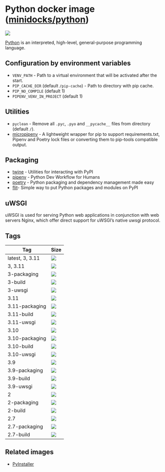 Python docker image ([minidocks/python](https://hub.docker.com/r/minidocks/python))
===================================================================================

![](https://upload.wikimedia.org/wikipedia/commons/thumb/f/f8/Python_logo_and_wordmark.svg/320px-Python_logo_and_wordmark.svg.png)

[Python](https://www.python.org/) is an interpreted, high-level, general-purpose
programming language.

Configuration by environment variables
--------------------------------------

-   `VENV_PATH` - Path to a virtual environment that will be activated after the
    start.
-   `PIP_CACHE_DIR` (default `/pip-cache`) - Path to directory with pip cache.
-   `PIP_NO_COMPILE` (default 1)
-   `PIPENV_VENV_IN_PROJECT` (default 1)

Utilities
---------

-   `pyclean` - Remove all `.pyc`, `.pyo` and `__pycache__` files from directory
    (default `/`).
-   [micropipenv](https://pypi.org/project/micropipenv/) - A lightweight wrapper
    for pip to support requirements.txt, Pipenv and Poetry lock files or
    converting them to pip-tools compatible output.

Packaging
---------

-   [twine](https://github.com/pypa/twine) - Utilities for interacting with PyPI
-   [pipenv](https://pipenv.pypa.io) - Python Dev Workflow for Humans
-   [poetry](https://python-poetry.org/) - Python packaging and dependency
    management made easy
-   [flit](https://flit.readthedocs.io)- Simple way to put Python packages and
    modules on PyPI

uWSGI
-----

uWSGI is used for serving Python web applications in conjunction with web
servers Nginx, which offer direct support for uWSGI’s native uwsgi protocol.

Tags
----

| Tag             | Size                                                                                                                   |
|-----------------|------------------------------------------------------------------------------------------------------------------------|
| latest, 3, 3.11 | ![](https://img.shields.io/docker/image-size/minidocks/python/latest?style=flat-square&logo=docker&label=size)         |
| 3, 3.11         | ![](https://img.shields.io/docker/image-size/minidocks/python/3?style=flat-square&logo=docker&label=size)              |
| 3-packaging     | ![](https://img.shields.io/docker/image-size/minidocks/python/3-packaging?style=flat-square&logo=docker&label=size)    |
| 3-build         | ![](https://img.shields.io/docker/image-size/minidocks/python/3-build?style=flat-square&logo=docker&label=size)        |
| 3-uwsgi         | ![](https://img.shields.io/docker/image-size/minidocks/python/3-uwsgi?style=flat-square&logo=docker&label=size)        |
| 3.11            | ![](https://img.shields.io/docker/image-size/minidocks/python/3.11?style=flat-square&logo=docker&label=size)           |
| 3.11-packaging  | ![](https://img.shields.io/docker/image-size/minidocks/python/3.11-packaging?style=flat-square&logo=docker&label=size) |
| 3.11-build      | ![](https://img.shields.io/docker/image-size/minidocks/python/3.11-build?style=flat-square&logo=docker&label=size)     |
| 3.11-uwsgi      | ![](https://img.shields.io/docker/image-size/minidocks/python/3.11-uwsgi?style=flat-square&logo=docker&label=size)     |
| 3.10            | ![](https://img.shields.io/docker/image-size/minidocks/python/3.10?style=flat-square&logo=docker&label=size)           |
| 3.10-packaging  | ![](https://img.shields.io/docker/image-size/minidocks/python/3.10-packaging?style=flat-square&logo=docker&label=size) |
| 3.10-build      | ![](https://img.shields.io/docker/image-size/minidocks/python/3.10-build?style=flat-square&logo=docker&label=size)     |
| 3.10-uwsgi      | ![](https://img.shields.io/docker/image-size/minidocks/python/3.10-uwsgi?style=flat-square&logo=docker&label=size)     |
| 3.9             | ![](https://img.shields.io/docker/image-size/minidocks/python/3.9?style=flat-square&logo=docker&label=size)            |
| 3.9-packaging   | ![](https://img.shields.io/docker/image-size/minidocks/python/3.9-packaging?style=flat-square&logo=docker&label=size)  |
| 3.9-build       | ![](https://img.shields.io/docker/image-size/minidocks/python/3.9-build?style=flat-square&logo=docker&label=size)      |
| 3.9-uwsgi       | ![](https://img.shields.io/docker/image-size/minidocks/python/3.9-uwsgi?style=flat-square&logo=docker&label=size)      |
| 2               | ![](https://img.shields.io/docker/image-size/minidocks/python/2?style=flat-square&logo=docker&label=size)              |
| 2-packaging     | ![](https://img.shields.io/docker/image-size/minidocks/python/2-packaging?style=flat-square&logo=docker&label=size)    |
| 2-build         | ![](https://img.shields.io/docker/image-size/minidocks/python/2-build?style=flat-square&logo=docker&label=size)        |
| 2.7             | ![](https://img.shields.io/docker/image-size/minidocks/python/2.7?style=flat-square&logo=docker&label=size)            |
| 2.7-packaging   | ![](https://img.shields.io/docker/image-size/minidocks/python/2.7-packaging?style=flat-square&logo=docker&label=size)  |
| 2.7-build       | ![](https://img.shields.io/docker/image-size/minidocks/python/2.7-build?style=flat-square&logo=docker&label=size)      |

Related images
--------------

-   [PyInstaller](https://github.com/minidocks/pyinstaller)

